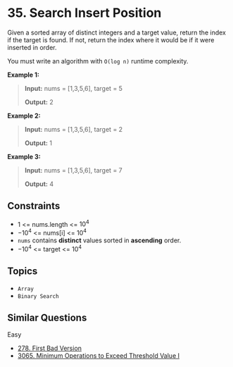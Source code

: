 # 35. Search Insert Position

Given a sorted array of distinct integers and a target value, return the index if the target is found. If not, return the index where it would be if it were inserted in order.

You must write an algorithm with `O(log n)` runtime complexity.

**Example 1:**

> **Input:** nums = [1,3,5,6], target = 5
>
> **Output:** 2

**Example 2:**

> **Input:** nums = [1,3,5,6], target = 2
>
> **Output:** 1

**Example 3:**

> **Input:** nums = [1,3,5,6], target = 7
>
> **Output:** 4

## Constraints

* 1 <= nums.length <= $10^4$
* $-10^4$ <= nums[i] <= $10^4$
* `nums` contains **distinct** values sorted in **ascending** order.
* $-10^4$ <= target <= $10^4$

## Topics

* `Array`
* `Binary Search`

## Similar Questions

Easy

* [278. First Bad Version](278_first_bad_version.md)
* [3065. Minimum Operations to Exceed Threshold Value I]()

